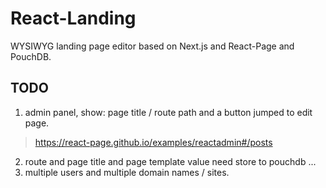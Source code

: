 # React-Landing
WYSIWYG landing page editor based on Next.js and React-Page and PouchDB.  
## TODO  
1. admin panel, show: page title / route path and a button jumped to edit page.  
> https://react-page.github.io/examples/reactadmin#/posts  
2. route and page title and page template value need store to pouchdb ...  
3. multiple users and multiple domain names / sites.
